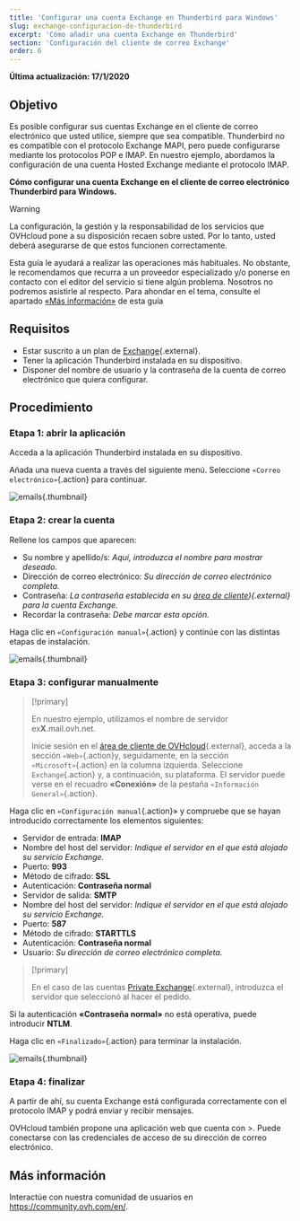 ```yaml
---
title: 'Configurar una cuenta Exchange en Thunderbird para Windows'
slug: exchange-configuracion-de-thunderbird
excerpt: 'Cómo añadir una cuenta Exchange en Thunderbird'
section: 'Configuración del cliente de correo Exchange'
order: 6
---
```


**Última actualización: 17/1/2020**

## Objetivo

Es posible configurar sus cuentas Exchange en el cliente de correo electrónico que usted utilice, siempre que sea compatible. Thunderbird no es compatible con el protocolo Exchange MAPI, pero puede configurarse mediante los protocolos POP e IMAP. En nuestro ejemplo, abordamos la configuración de una cuenta Hosted Exchange mediante el protocolo IMAP.

**Cómo configurar una cuenta Exchange en el cliente de correo electrónico Thunderbird para Windows.**

> [!warning]
>
> La configuración, la gestión y la responsabilidad de los servicios que OVHcloud pone a su disposición recaen sobre usted. Por lo tanto, usted deberá asegurarse de que estos funcionen correctamente.
> 
> Esta guía le ayudará a realizar las operaciones más habituales. No obstante, le recomendamos que recurra a un proveedor especializado y/o
> ponerse en contacto con el editor del servicio si tiene algún problema. Nosotros no podremos asistirle al respecto. Para ahondar en el tema, consulte el apartado [«Más información»](https://docs.ovh.com/es/microsoft-collaborative-solutions/exchange-configuracion-de-thunderbird/#mas-informacion_1)
> de esta guía
> 

## Requisitos

- Estar suscrito a un plan de [Exchange](https://www.ovh.es/emails/){.external}.
- Tener la aplicación Thunderbird instalada en su dispositivo.
- Disponer del nombre de usuario y la contraseña de la cuenta de correo electrónico que quiera configurar.

## Procedimiento

### Etapa 1: abrir la aplicación
Acceda a la aplicación Thunderbird instalada en su dispositivo.

Añada una nueva cuenta a través del siguiente menú. Seleccione `«Correo electrónico»`{.action} para continuar.

![emails](images/configuration-thunderbird-exchange-step1.png){.thumbnail}


### Etapa 2: crear la cuenta
Rellene los campos que aparecen:

- Su nombre y apellido/s: *Aquí, introduzca el nombre para mostrar deseado.*
- Dirección de correo electrónico: *Su dirección de correo electrónico completa.*
- Contraseña: *La contraseña establecida en su [área de cliente](https://www.ovh.com/auth/?action=gotomanager&from=https://www.ovh.es/&ovhSubsidiary=es)){.external} para la cuenta Exchange.*
- Recordar la contraseña: *Debe marcar esta opción.*

Haga clic en `«Configuración manual»`{.action} y continúe con las distintas etapas de instalación.


![emails](images/configuration-thunderbird-exchange-step2.png){.thumbnail}


### Etapa 3: configurar manualmente

> [!primary]
>
> En nuestro ejemplo, utilizamos el nombre de servidor ex**X**.mail.ovh.net.
> 
> Inicie sesión en el [área de cliente de OVHcloud](https://www.ovh.com/auth/?action=gotomanager&from=https://www.ovh.es/&ovhSubsidiary=es){.external}, acceda a la sección `«Web»`{.action}y, seguidamente, en la sección `«Microsoft»`{.action}
>  en la columna izquierda. Seleccione `Exchange`{.action} y, a continuación, su plataforma. El servidor puede verse en el recuadro **«Conexión»** de la pestaña `«Información General»`{.action}.
> 

Haga clic en `«Configuración manual`{.action}» y compruebe que se hayan introducido correctamente los elementos siguientes:

- Servidor de entrada: **IMAP** 
- Nombre del host del servidor: *Indique el servidor en el que está alojado su servicio Exchange.*
- Puerto:  **993**
- Método de cifrado:   **SSL**
- Autenticación:  **Contraseña normal**
- Servidor de salida: **SMTP**
- Nombre del host del servidor: *Indique el servidor en el que está alojado su servicio Exchange.* 
- Puerto:  **587** 
- Método de cifrado:  **STARTTLS** 
- Autenticación:  **Contraseña normal** 
- Usuario: *Su dirección de correo electrónico completa.*

> [!primary]
>
> En el caso de las cuentas [Private Exchange](https://docs.ovh.com/es/microsoft-collaborative-solutions/exchange_primeros_pasos_con_un_servidor_private/){.external}, introduzca el servidor que seleccionó al hacer el pedido.
>

Si la autenticación **«Contraseña normal»** no está operativa, puede introducir **NTLM**.

Haga clic en `«Finalizado»`{.action} para terminar la instalación.


![emails](images/configuration-thunderbird-exchange-step3.png){.thumbnail}


### Etapa 4: finalizar

A partir de ahí, su cuenta Exchange está configurada correctamente con el protocolo IMAP y podrá enviar y recibir mensajes.

OVHcloud también propone una aplicación web que cuenta con >. Puede conectarse con las credenciales de acceso de su dirección de correo electrónico.


## Más información

Interactúe con nuestra comunidad de usuarios en <https://community.ovh.com/en/>.
